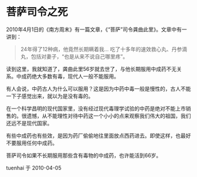 # 菩萨司令之死

2010年4月1日的《南方周末》有一篇文章，《“菩萨”司令龚曲此里》。文章中有一讲到：

> 24年得了12种病，他竟然长期瞒着我...
> 吃了十多年的速效救心丸、丹参滴丸，包括对妻子，“也是从来不说自己哪里疼”。

读到这里，我就知道了，龚曲此里56岁就去世了，与他长期服用中成药不无关系。中成药绝大多数有毒，现代人一般不能服用。

有人会说，中药古人为什么可以服用？这是因为中药中毒一般是慢性的，古人不能一下子感觉出来，就以为是没有毒的。

在一个科学昌明的现代国家里，没有经过现代毒理学试验的中药是绝对不能上市销售的。很遗憾，从不能理性对待中药这一个小小的点来观察我们伟大的祖国，我们还远不是现代国家。

有些中成药也有些效，是因为药厂偷偷地往里面放点西药进去。即使这样，也最好不要服用任何中成药。

菩萨司令如果不长期服用那些含有毒物的中成药，也许能活到66岁。

tuenhai 于 2010-04-05